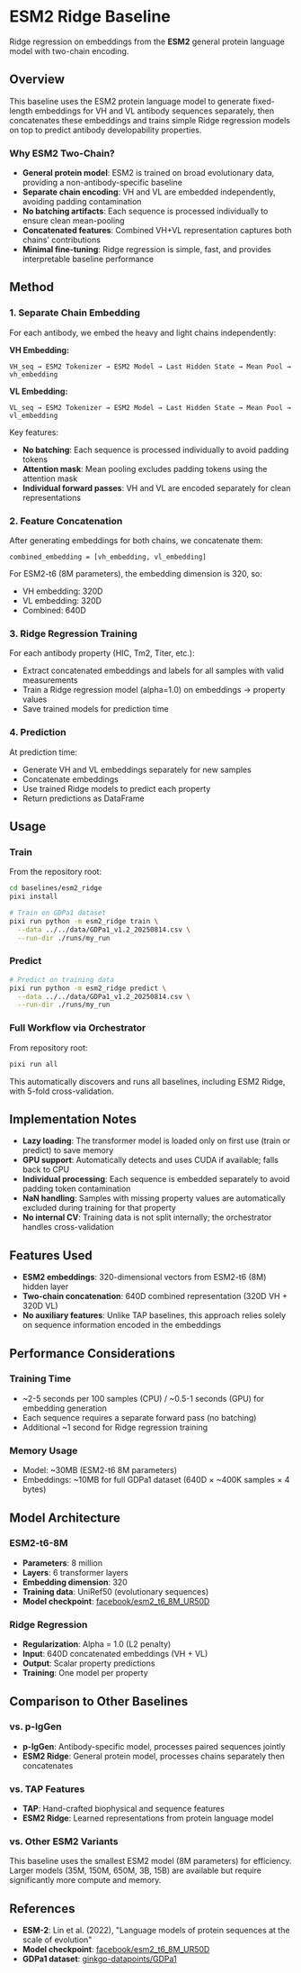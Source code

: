 # ESM2 Ridge Baseline

Ridge regression on embeddings from the **ESM2** general protein language model with two-chain encoding.

## Overview

This baseline uses the ESM2 protein language model to generate fixed-length embeddings for VH and VL antibody sequences separately, then concatenates these embeddings and trains simple Ridge regression models on top to predict antibody developability properties.

### Why ESM2 Two-Chain?

- **General protein model**: ESM2 is trained on broad evolutionary data, providing a non-antibody-specific baseline
- **Separate chain encoding**: VH and VL are embedded independently, avoiding padding contamination
- **No batching artifacts**: Each sequence is processed individually to ensure clean mean-pooling
- **Concatenated features**: Combined VH+VL representation captures both chains' contributions
- **Minimal fine-tuning**: Ridge regression is simple, fast, and provides interpretable baseline performance

## Method

### 1. Separate Chain Embedding

For each antibody, we embed the heavy and light chains independently:

**VH Embedding:**
```
VH_seq → ESM2 Tokenizer → ESM2 Model → Last Hidden State → Mean Pool → vh_embedding
```

**VL Embedding:**
```
VL_seq → ESM2 Tokenizer → ESM2 Model → Last Hidden State → Mean Pool → vl_embedding
```

Key features:
- **No batching**: Each sequence is processed individually to avoid padding tokens
- **Attention mask**: Mean pooling excludes padding tokens using the attention mask
- **Individual forward passes**: VH and VL are encoded separately for clean representations

### 2. Feature Concatenation

After generating embeddings for both chains, we concatenate them:

```
combined_embedding = [vh_embedding, vl_embedding]
```

For ESM2-t6 (8M parameters), the embedding dimension is 320, so:
- VH embedding: 320D
- VL embedding: 320D  
- Combined: 640D

### 3. Ridge Regression Training

For each antibody property (HIC, Tm2, Titer, etc.):

- Extract concatenated embeddings and labels for all samples with valid measurements
- Train a Ridge regression model (alpha=1.0) on embeddings → property values
- Save trained models for prediction time

### 4. Prediction

At prediction time:
- Generate VH and VL embeddings separately for new samples
- Concatenate embeddings
- Use trained Ridge models to predict each property
- Return predictions as DataFrame

## Usage

### Train

From the repository root:

```bash
cd baselines/esm2_ridge
pixi install

# Train on GDPa1 dataset
pixi run python -m esm2_ridge train \
  --data ../../data/GDPa1_v1.2_20250814.csv \
  --run-dir ./runs/my_run
```

### Predict

```bash
# Predict on training data
pixi run python -m esm2_ridge predict \
  --data ../../data/GDPa1_v1.2_20250814.csv \
  --run-dir ./runs/my_run
```

### Full Workflow via Orchestrator

From repository root:

```bash
pixi run all
```

This automatically discovers and runs all baselines, including ESM2 Ridge, with 5-fold cross-validation.

## Implementation Notes

- **Lazy loading**: The transformer model is loaded only on first use (train or predict) to save memory
- **GPU support**: Automatically detects and uses CUDA if available; falls back to CPU
- **Individual processing**: Each sequence is embedded separately to avoid padding token contamination
- **NaN handling**: Samples with missing property values are automatically excluded during training for that property
- **No internal CV**: Training data is not split internally; the orchestrator handles cross-validation

## Features Used

- **ESM2 embeddings**: 320-dimensional vectors from ESM2-t6 (8M) hidden layer
- **Two-chain concatenation**: 640D combined representation (320D VH + 320D VL)
- **No auxiliary features**: Unlike TAP baselines, this approach relies solely on sequence information encoded in the embeddings

## Performance Considerations

### Training Time

- ~2-5 seconds per 100 samples (CPU) / ~0.5-1 seconds (GPU) for embedding generation
- Each sequence requires a separate forward pass (no batching)
- Additional ~1 second for Ridge regression training

### Memory Usage

- Model: ~30MB (ESM2-t6 8M parameters)
- Embeddings: ~10MB for full GDPa1 dataset (640D × ~400K samples × 4 bytes)

## Model Architecture

### ESM2-t6-8M

- **Parameters**: 8 million
- **Layers**: 6 transformer layers
- **Embedding dimension**: 320
- **Training data**: UniRef50 (evolutionary sequences)
- **Model checkpoint**: [facebook/esm2_t6_8M_UR50D](https://huggingface.co/facebook/esm2_t6_8M_UR50D)

### Ridge Regression

- **Regularization**: Alpha = 1.0 (L2 penalty)
- **Input**: 640D concatenated embeddings (VH + VL)
- **Output**: Scalar property predictions
- **Training**: One model per property

## Comparison to Other Baselines

### vs. p-IgGen

- **p-IgGen**: Antibody-specific model, processes paired sequences jointly
- **ESM2 Ridge**: General protein model, processes chains separately then concatenates

### vs. TAP Features

- **TAP**: Hand-crafted biophysical and sequence features
- **ESM2 Ridge**: Learned representations from protein language model

### vs. Other ESM2 Variants

This baseline uses the smallest ESM2 model (8M parameters) for efficiency. Larger models (35M, 150M, 650M, 3B, 15B) are available but require significantly more compute and memory.

## References

- **ESM-2**: Lin et al. (2022), "Language models of protein sequences at the scale of evolution"
- **Model checkpoint**: [facebook/esm2_t6_8M_UR50D](https://huggingface.co/facebook/esm2_t6_8M_UR50D)
- **GDPa1 dataset**: [ginkgo-datapoints/GDPa1](https://huggingface.co/datasets/ginkgo-datapoints/GDPa1)


